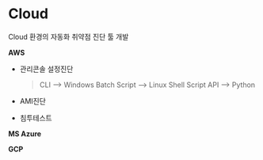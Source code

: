 # Cloud
Cloud 환경의 자동화 취약점 진단 툴 개발

**AWS**
- 관리콘솔 설정진단
  > CLI
    --> Windows Batch Script
    --> Linux Shell Script
  > API
    --> Python
- AMI진단

- 침투테스트


**MS Azure**


**GCP**

